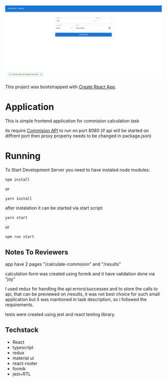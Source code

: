 ![commision calculator](app.png)

This project was bootstrapped with [Create React App](https://github.com/facebook/create-react-app).

# Application
This is simple frontend application for commision calculation task

its require [Commision API](https://github.com/poizxc/commision-api) to run on port 8080 (if api will be started on diffrent port then proxy property needs to be changed in package.json)


# Running 

To Start Development Server you need to have instaled node modules:

```
npm install
```

or 

```
yarn install
```

after instalation it can be started via start script:

```
yarn start
```
or 
```
npm run start
```

## Notes To Reviewers
app have 2 pages "/calculate-commision" and  "/results"

calculation form was created using formik and it have validation done via "joy"

I used redux for handling the api errors/successes and to store the calls to api, that can be previewed on /results, it was not best choice for such small application but it was mantioned in task description, so i followed the requirements.

tests were created using jest and react testing library.
## Techstack 

- React
- typescript
- redux
- material ui 
- react-router
- formik
- jest+RTL
